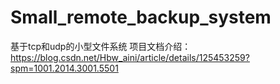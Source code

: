 # Small_remote_backup_system
基于tcp和udp的小型文件系统
项目文档介绍：https://blog.csdn.net/Hbw_aini/article/details/125453259?spm=1001.2014.3001.5501
